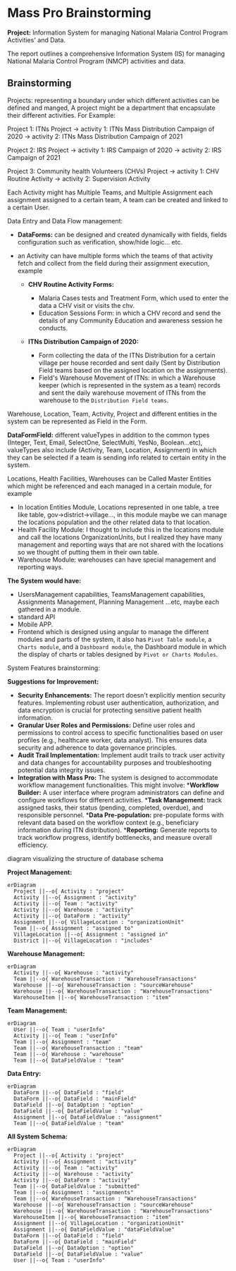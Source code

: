 # Mass Pro Brainstorming

**Project:** Information System for managing National Malaria Control Program Activities' and Data.

The report outlines a comprehensive Information System (IS) for managing National Malaria Control Program (NMCP) activities and data.

## Brainstorming

Projects: representing a boundary under which different activities can be defined and manged, A project might be a department that encapsulate their different activities. For Example:

Project 1: ITNs Project
 -> activity 1: ITNs Mass Distribution Campaign of 2020
 -> activity 2: ITNs Mass Distribution Campaign of 2021

Project 2: IRS Project
 -> activity 1: IRS Campaign of 2020
 -> activity 2: IRS Campaign of 2021

 Project 3: Community health Volunteers (CHVs) Project
 -> activity 1: CHV Routine Activity
 -> activity 2: Supervision Activity

Each Activity might has Multiple Teams, and Multiple Assignment each assignment assigned to a certain team, A team can be created and linked to a certain User.

Data Entry and Data Flow management:

- **DataForms:** can be designed and created dynamically with fields, fields configuration such as verification, show/hide logic... etc.

- an Activity can have multiple forms which the teams of that activity fetch and collect from the field during their assignment execution, example

  - **CHV Routine Activity Forms:**
    - Malaria Cases tests and Treatment Form, which used to enter the data a CHV visit or visits the chv.
    - Education Sessions Form: in which a CHV record and send the details of any Community Education and awareness session he conducts.
  
  - **ITNs Distribution Campaign of 2020:**
    - Form collecting the data of the ITNs Distribution for a certain village per house recorded and sent daily (Sent by Distribution Field teams based on the assigned location on the assignments).
    - Field's Warehouse Movement of ITNs: in which a Warehouse keeper (which is represented in the system as a team) records and sent the daily warehouse movement of ITNs from the warehouse to the `Distribution Field teams`.

Warehouse, Location, Team, Activity, Project and different entities in the system can be represented as Field in the Form.

**DataFormField:** different valueTypes in addition to the common types (Integer, Text, Email, SelectOne, SelectMulti, YesNo, Boolean...etc), valueTypes also include (Activity, Team, Location, Assignment) in which they can be selected if a team is sending info related to certain entity in the system.

Locations, Health Facilities, Warehouses can be Called Master Entities which might be referenced and each managed in a certain module, for example

- In location Entities Module, Locations represented in one table, a tree like table, gov->district->village..., in this module maybe we can manage the locations population and the other related data to that location.
- Health Facility Module: I thought to include this in the locations module and call the locations OrganizationUnits, but I realized they have many management and reporting ways that are not shared with the locations so we thought of putting them in their own table.
- Warehouse Module: warehouses can have special management and reporting ways.

**The System would have:**

- UsersManagement capabilities, TeamsManagement capabilities, Assignments Management, Planning Management ...etc, maybe each gathered in a module.
- standard API
- Mobile APP.
- Frontend which is designed using angular to manage the different modules and parts of the system, it also has `Pivot Table module`, a `Charts module`, and a `Dashboard module`, the Dashboard module in which the display of charts or tables designed by `Pivot or Charts Modules`.

System Features brainstorming:

**Suggestions for Improvement:**

- **Security Enhancements:**  The report doesn't explicitly mention security features. Implementing robust user authentication, authorization, and data encryption is crucial for protecting sensitive patient health information.
- **Granular User Roles and Permissions:**  Define user roles and permissions to control access to specific functionalities based on user profiles (e.g., healthcare worker, data analyst). This ensures data security and adherence to data governance principles.
- **Audit Trail Implementation:**  Implement audit trails to track user activity and data changes for accountability purposes and troubleshooting potential data integrity issues.
- **Integration with Mass Pro:**  The system is designed to accommodate workflow management functionalities. This might involve:
      ***Workflow Builder:**  A user interface where program administrators can define and configure workflows for different activities.
      ***Task Management:**  track assigned tasks, their status (pending, completed, overdue), and responsible personnel.
      ***Data Pre-population:**  pre-populate forms with relevant data based on the workflow context (e.g., beneficiary information during ITN distribution).
      ***Reporting:**  Generate reports to track workflow progress, identify bottlenecks, and measure overall efficiency.

diagram visualizing the structure of database schema

**Project Management:**

```mermaid
erDiagram
  Project ||--o{ Activity : "project"
  Activity ||--o{ Assignment : "activity"
  Activity ||--o{ Team : "activity"
  Activity ||--o{ Warehouse : "activity"
  Activity ||--o{ DataForm : "activity"
  Assignment ||--o{ VillageLocation : "organizationUnit"
  Team ||--o{ Assignment : "assigned to"
  VillageLocation ||--o{ Assignment : "assigned in"
  District ||--o{ VillageLocation : "includes"
```

**Warehouse Management:**

```mermaid
erDiagram
  Activity ||--o{ Warehouse : "activity"
  Team ||--o{ WarehouseTransaction : "WarehouseTransactions"
  Warehouse ||--o{ WarehouseTransaction : "sourceWarehouse"
  Warehouse ||--o{ WarehouseTransaction : "WarehouseTransactions"
  WarehouseItem ||--o{ WarehouseTransaction : "item"
```

**Team Management:**

```mermaid
erDiagram
  User ||--o{ Team : "userInfo"
  Activity ||--o{ Team : "userInfo"
  Team ||--o{ Assignment : "team"
  Team ||--o{ WarehouseTransaction : "team"
  Team ||--o{ Warehouse : "warehouse"
  Team ||--o{ DataFieldValue : "team"
```

**Data Entry:**

```mermaid
erDiagram
  DataForm ||--o{ DataField : "field"
  DataForm ||--o{ DataField : "mainField"
  DataField ||--o{ DataOption : "option"
  DataField ||--o{ DataFieldValue : "value"
  Assignment ||--o{ DataFieldValue : "assignment"
  Team ||--o{ DataFieldValue : "team"
```

**All System Schema:**

```mermaid
erDiagram
  Project ||--o{ Activity : "project"
  Activity ||--o{ Assignment : "activity"
  Activity ||--o{ Team : "activity"
  Activity ||--o{ Warehouse : "activity"
  Activity ||--o{ DataForm : "activity"
  Team ||--o{ DataFieldValue : "submitted"
  Team ||--o{ Assignment : "assignments"
  Team ||--o{ WarehouseTransaction : "WarehouseTransactions"
  Warehouse ||--o{ WarehouseTransaction : "sourceWarehouse"
  Warehouse ||--o{ WarehouseTransaction : "WarehouseTransactions"
  WarehouseItem ||--o{ WarehouseTransaction : "item"
  Assignment ||--o{ VillageLocation : "organizationUnit"
  Assignment ||--o{ DataFieldValue : "dataFieldValue"
  DataForm ||--o{ DataField : "field"
  DataForm ||--o{ DataField : "mainField"
  DataField ||--o{ DataOption : "option"
  DataField ||--o{ DataFieldValue : "value"
  User ||--o{ Team : "userInfo"
```
